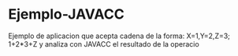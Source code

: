 # Ejemplo-JAVACC
Ejemplo de aplicacion que acepta cadena de la forma:
X=1,Y=2,Z=3; 1+2*3+Z
y  analiza con JAVACC el resultado de la operacio

